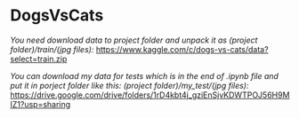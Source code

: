 # DogsVsCats
*You need download data to project folder and unpack it as (project folder)/train/(jpg files):*  https://www.kaggle.com/c/dogs-vs-cats/data?select=train.zip

*You can download my data for tests which is in the end of .ipynb file and put it in porject folder like this: (project folder)/my_test/(jpg files):* https://drive.google.com/drive/folders/1rD4kbt4j_gziEnSjvKDWTPOJ56H9MIZ1?usp=sharing
